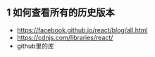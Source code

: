 ## 1 如何查看所有的历史版本 ## 
- https://facebook.github.io/react/blog/all.html
- https://cdnjs.com/libraries/react/
- github里的库